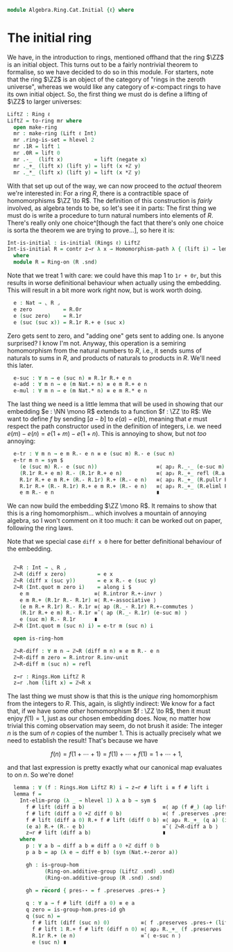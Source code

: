 <!--
```agda
open import Algebra.Ring.Module
open import Algebra.Group.Ab
open import Algebra.Prelude
open import Algebra.Group
open import Algebra.Ring

open import Cat.Diagram.Initial

open import Data.Int

import Data.Nat as Nat

import Prim.Data.Nat as Nat
```
-->

```agda
module Algebra.Ring.Cat.Initial {ℓ} where
```

# The initial ring

We have, in the introduction to rings, mentioned offhand that the ring
$\ZZ$ is an initial object. This turns out to be a fairly nontrivial
theorem to formalise, so we have decided to do so in this module. For
starters, note that the ring $\ZZ$ is an object of the category of
"rings in the zeroth universe", whereas we would like any category of
$\kappa$-compact rings to have its own initial object. So, the first
thing we must do is define a lifting of $\ZZ$ to larger universes:

```agda
Liftℤ : Ring ℓ
Liftℤ = to-ring mr where
  open make-ring
  mr : make-ring (Lift ℓ Int)
  mr .ring-is-set = hlevel 2
  mr .1R = lift 1
  mr .0R = lift 0
  mr .-_  (lift x)          = lift (negate x)
  mr ._+_ (lift x) (lift y) = lift (x +ℤ y)
  mr ._*_ (lift x) (lift y) = lift (x *ℤ y)
```

<!--
```agda
  mr .*-idl      {lift x}                   = ap lift $ *ℤ-idl x
  mr .*-idr      {lift x}                   = ap lift $ *ℤ-idr x
  mr .+-idl      {lift x}                   = ap lift $ +ℤ-zerol x
  mr .+-invr     {lift x}                   = ap lift $ +ℤ-inverser x
  mr .+-comm     {lift x} {lift y}          = ap lift $ +ℤ-commutative x y
  mr .+-assoc    {lift x} {lift y} {lift z} = ap lift $ +ℤ-associative x y z
  mr .*-assoc    {lift x} {lift y} {lift z} = ap lift $ *ℤ-associative x y z
  mr .*-distribl {lift x} {lift y} {lift z} = ap lift $ *ℤ-distrib-+ℤ-l x y z
  mr .*-distribr {lift x} {lift y} {lift z} = ap lift $ *ℤ-distrib-+ℤ-r x y z
```
-->

With that set up out of the way, we can now proceed to the _actual_
theorem we're interested in: For a ring $R$, there is a contractible
space of homomorphisms $\ZZ \to R$. The definition of this construction
is _fairly_ involved, as algebra tends to be, so let's see it in parts:
The first thing we must do is write a procedure to turn natural numbers
into elements of $R$. There's really only one choice^[though the fact
that there's only one choice is sorta the theorem we are trying to
prove...], so here it is:

```agda
Int-is-initial : is-initial (Rings ℓ) Liftℤ
Int-is-initial R = contr z→r λ x → Homomorphism-path λ { (lift i) → lemma x i }
  where
  module R = Ring-on (R .snd)
```

Note that we treat 1 with care: we could have this map 1 to `1r + 0r`,
but this results in worse definitional behaviour when actually using the embedding.
This will result in a bit more work right now, but is work worth doing.


```agda
  e : Nat → ⌞ R ⌟
  e zero          = R.0r
  e (suc zero)    = R.1r
  e (suc (suc x)) = R.1r R.+ e (suc x)
```

Zero gets sent to zero, and "adding one" gets sent to adding one. Is
anyone surprised? I know I'm not. Anyway, this operation is a semiring
homomorphism from the natural numbers to $R$, i.e., it sends sums of
naturals to sums in $R$, and products of naturals to products in $R$.
We'll need this later.

```agda
  e-suc : ∀ n → e (suc n) ≡ R.1r R.+ e n
  e-add : ∀ m n → e (m Nat.+ n) ≡ e m R.+ e n
  e-mul : ∀ m n → e (m Nat.* n) ≡ e m R.* e n
```

<!--
```
  e-suc zero = sym R.+-idr
  e-suc (suc n) = refl

  e-add zero n = sym R.+-idl
  e-add (suc m) n =
    e (suc m Nat.+ n)      ≡⟨ e-suc (m Nat.+ n) ⟩
    R.1r R.+ e (m Nat.+ n) ≡⟨ ap (R.1r R.+_) (e-add m n) ⟩
    R.1r R.+ (e m R.+ e n) ≡⟨ R.+-associative ⟩
    (R.1r R.+ e m) R.+ e n ≡˘⟨ ap (R._+ e n) (e-suc m) ⟩
    e (suc m) R.+ e n ∎

  e-mul zero n = sym R.*-zerol
  e-mul (suc m) n =
    e (suc m Nat.* n)            ≡⟨ e-add n (m Nat.* n) ⟩
    e n R.+ e (m Nat.* n)        ≡⟨ ap (e n R.+_) (e-mul m n) ⟩
    e n R.+ e m R.* e n          ≡˘⟨ ap (R._+ (e m R.* e n)) R.*-idl ⟩
    R.1r R.* e n R.+ e m R.* e n ≡˘⟨ R.*-distribr ⟩
    (R.1r R.+ e m) R.* e n       ≡˘⟨ ap (R._* e n) (e-suc m) ⟩
    (e (suc m) R.* e n) ∎
```
-->

The last thing we need is a little lemma that will be used in showing
that our embedding $e : \NN \mono R$ extends to a function $f : \ZZ \to
R$: We want to define $f$ by sending $[a - b]$ to $e(a) - e(b)$, meaning
that $e$ must respect the path constructor used in the definition of
integers, i.e. we need $e(m) - e(n) = e(1 + m) - e(1 + n)$. This is
annoying to show, but not _too_ annoying:

```agda
  e-tr : ∀ m n → e m R.- e n ≡ e (suc m) R.- e (suc n)
  e-tr m n = sym $
    (e (suc m) R.- e (suc n))                   ≡⟨ ap₂ R._-_ (e-suc m) (e-suc n) ⟩
    (R.1r R.+ e m) R.- (R.1r R.+ e n)           ≡⟨ ap₂ R._+_ refl (R.a.inv-comm ∙ R.+-commutes) ∙ R.+-associative ⟩
    R.1r R.+ e m R.+ (R.- R.1r) R.+ (R.- e n)   ≡⟨ ap₂ R._+_ (R.pullr R.+-commutes ∙ R.pulll refl) refl ⟩
    R.1r R.+ (R.- R.1r) R.+ e m R.+ (R.- e n)   ≡⟨ ap₂ R._+_ (R.eliml R.+-invr) refl ⟩
    e m R.- e n                                 ∎
```

We can now build the embedding $\ZZ \mono R$. It remains to show that
this is a ring homomorphism... which involves a mountain of annoying
algebra, so I won't comment on it too much: it can be worked out on
paper, following the ring laws.

Note that we special case `diff x 0` here for better definitional
behaviour of the embedding.

```agda

  ℤ↪R : Int → ⌞ R ⌟
  ℤ↪R (diff x zero)          = e x
  ℤ↪R (diff x (suc y))       = e x R.- e (suc y)
  ℤ↪R (Int.quot m zero i)    = along i $
    e m                     ≡⟨ R.intror R.+-invr ⟩
    e m R.+ (R.1r R.- R.1r) ≡⟨ R.+-associative ⟩
    (e m R.+ R.1r) R.- R.1r ≡⟨ ap (R._- R.1r) R.+-commutes ⟩
    (R.1r R.+ e m) R.- R.1r ≡˘⟨ ap (R._- R.1r) (e-suc m) ⟩
    e (suc m) R.- R.1r      ∎
  ℤ↪R (Int.quot m (suc n) i) = e-tr m (suc n) i

  open is-ring-hom

  ℤ↪R-diff : ∀ m n → ℤ↪R (diff m n) ≡ e m R.- e n
  ℤ↪R-diff m zero = R.intror R.inv-unit
  ℤ↪R-diff m (suc n) = refl

  z→r : Rings.Hom Liftℤ R
  z→r .hom (lift x) = ℤ↪R x
```
<!--
```agda
  z→r .preserves .pres-id = refl
  z→r .preserves .pres-+ (lift x) (lift y) =
    Int-elim₂-prop {P = λ x y → ℤ↪R (x +ℤ y) ≡ ℤ↪R x R.+ ℤ↪R y}
      (λ _ _ → hlevel 1)
      pf
      x y
      where abstract
        pf : ∀ a b x y → ℤ↪R (diff (a Nat.+ x) (b Nat.+ y)) ≡ (ℤ↪R (diff a b)) R.+ (ℤ↪R (diff x y))
        pf a b x y =
          ℤ↪R (diff (a Nat.+ x) (b Nat.+ y))    ≡⟨ ℤ↪R-diff (a Nat.+ x) (b Nat.+ y) ⟩
          e (a Nat.+ x) R.- e (b Nat.+ y)       ≡⟨ ap₂ R._-_ (e-add a x) (e-add b y) ⟩
          (e a R.+ e x) R.- (e b R.+ e y)       ≡⟨ ap₂ R._+_ refl (R.inv-comm ∙ R.+-commutes) ⟩
          (e a R.+ e x) R.+ ((R.- e b) R.- e y) ≡⟨ R.extendl (R.extendr R.+-commutes) ⟩
          (e a R.- e b) R.+ (e x R.- e y)       ≡˘⟨ ap₂ R._+_ (ℤ↪R-diff a b) (ℤ↪R-diff x y) ⟩
          ℤ↪R (diff a b) R.+ ℤ↪R (diff x y)     ∎
  z→r .preserves .pres-* (lift x) (lift y) =
    Int-elim₂-prop {P = λ x y → ℤ↪R (x *ℤ y) ≡ ℤ↪R x R.* ℤ↪R y}
      (λ _ _ → hlevel 1)
      pf
      x y
    where abstract
      swizzle : ∀ a b x y
                → (a R.- b) R.* (x R.- y)
                ≡ (a R.* x R.+ b R.* y) R.- (a R.* y R.+ b R.* x)
      swizzle a b x y =
        (a R.- b) R.* (x R.- y)                                                       ≡⟨ R.*-distribl ⟩
        ((a R.- b) R.* x) R.+ ((a R.- b) R.* (R.- y))                                 ≡⟨ ap₂ R._+_ refl (sym R.neg-*-r) ⟩
        ((a R.- b) R.* x) R.- ((a R.- b) R.* y)                                       ≡⟨ ap₂ R._-_ R.*-distribr R.*-distribr ⟩
        (a R.* x R.+ (R.- b) R.* x) R.- (a R.* y R.+ (R.- b) R.* y)                   ≡⟨ ap₂ R._+_ refl (R.a.inv-comm ∙ R.+-commutes) ⟩
        (a R.* x R.+ (R.- b) R.* x) R.+ ((R.- (a R.* y)) R.+ ⌜ R.- ((R.- b) R.* y) ⌝) ≡⟨ ap! (ap R.a._⁻¹ (sym R.neg-*-l) ∙ R.a.inv-inv) ⟩
        (a R.* x R.+ (R.- b) R.* x) R.+ ((R.- (a R.* y)) R.+ (b R.* y))               ≡⟨ R.pulll (R.extendr R.+-commutes) ⟩
        (a R.* x) R.+ (R.- (a R.* y)) R.+ ((R.- b) R.* x) R.+ (b R.* y)               ≡⟨ R.pullr R.+-commutes ·· R.extendl (R.pullr R.+-commutes) ·· R.pulll (R.pulll refl) ∙ R.pullr (ap₂ R._+_ refl (sym R.neg-*-l) ·· sym R.a.inv-comm ·· ap R.a._⁻¹ R.+-commutes) ⟩
        (a R.* x R.+ b R.* y) R.- (a R.* y R.+ b R.* x)                               ∎

      pf : ∀ a b x y → ℤ↪R (diff a b *ℤ diff x y) ≡ (ℤ↪R (diff a b) R.* ℤ↪R (diff x y))
      pf a b x y =
        ℤ↪R (diff (a Nat.* x Nat.+ b Nat.* y) (a Nat.* y Nat.+ b Nat.* x))      ≡⟨ ℤ↪R-diff (a Nat.* x Nat.+ b Nat.* y) (a Nat.* y Nat.+ b Nat.* x) ⟩
        e (a Nat.* x Nat.+ b Nat.* y) R.- e (a Nat.* y Nat.+ b Nat.* x)         ≡⟨ ap₂ R._-_ (e-add (a Nat.* x) (b Nat.* y)) (e-add (a Nat.* y) (b Nat.* x)) ⟩
        (e (a Nat.* x) R.+ e (b Nat.* y)) R.- (e (a Nat.* y) R.+ e (b Nat.* x)) ≡⟨ ap₂ R._-_ (ap₂ R._+_ (e-mul a x) (e-mul b y)) (ap₂ R._+_ (e-mul a y) (e-mul b x)) ⟩
        ((e a R.* e x) R.+ (e b R.* e y)) R.- ((e a R.* e y) R.+ (e b R.* e x)) ≡˘⟨ swizzle (e a) (e b) (e x) (e y) ⟩
        (e a R.- e b) R.* (e x R.- e y)                                         ≡˘⟨ ap₂ R._*_ (ℤ↪R-diff a b) (ℤ↪R-diff x y) ⟩
        ℤ↪R (diff a b) R.* ℤ↪R (diff x y) ∎

```
-->

The last thing we must show is that this is the _unique_ ring
homomorphism from the integers to $R$. This, again, is slightly
indirect: We know for a fact that, if we have some _other_ homomorphism
$f : \ZZ \to R$, then it must enjoy $f(1) = 1$, just as our chosen
embedding does.  Now, no matter how trivial this coming observation may
seem, do not brush it aside: The integer $n$ is the sum of $n$ copies of
the number 1. This is actually precisely what we need to establish the
result! That's because we have

$$
f(n) = f(1 + \cdots + 1) = f(1) + \cdots + f(1) = 1 + \cdots + 1\text{,}
$$

and that last expression is pretty exactly what our canonical map
evaluates to on $n$. So we're done!

```agda
  lemma : ∀ (f : Rings.Hom Liftℤ R) i → z→r # lift i ≡ f # lift i
  lemma f =
    Int-elim-prop (λ _ → hlevel 1) λ a b → sym $
      f # lift (diff a b)                         ≡⟨ ap (f #_) (ap lift (p a b)) ⟩
      f # lift (diff a 0 +ℤ diff 0 b)             ≡⟨ f .preserves .pres-+ (lift (diff a 0)) (lift (diff 0 b)) ⟩
      f # lift (diff a 0) R.+ f # lift (diff 0 b) ≡⟨ ap₂ R._+_ (q a) (is-group-hom.pres-inv gh {x = lift (diff b 0)} ∙ ap R.-_ (q b)) ⟩
      (e a) R.+ (R.- e b)                         ≡˘⟨ ℤ↪R-diff a b ⟩
      z→r # lift (diff a b)                       ∎
    where
      p : ∀ a b → diff a b ≡ diff a 0 +ℤ diff 0 b
      p a b = ap (λ e → diff e b) (sym (Nat.+-zeror a))

      gh : is-group-hom
            (Ring-on.additive-group (Liftℤ .snd) .snd)
            (Ring-on.additive-group (R .snd) .snd)
            _
      gh = record { pres-⋆ = f .preserves .pres-+ }

      q : ∀ a → f # lift (diff a 0) ≡ e a
      q zero = is-group-hom.pres-id gh
      q (suc n) =
        f # lift (diff (suc n) 0)          ≡⟨ f .preserves .pres-+ (lift (diff 1 0)) (lift (diff n 0)) ⟩
        f # lift 1 R.+ f # lift (diff n 0) ≡⟨ ap₂ R._+_ (f .preserves .pres-id) (q n) ⟩
        R.1r R.+ (e n)                     ≡˘⟨ e-suc n ⟩
        e (suc n) ∎
```
